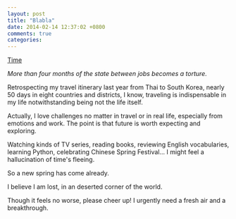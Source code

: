 ```yaml
---
layout: post
title: "Blabla"
date: 2014-02-14 12:37:02 +0800
comments: true
categories: 
---
```


[Time](http://d.hiphotos.bdimg.com/album/s%3D550%3Bq%3D90%3Bc%3Dxiangce%2C100%2C100/sign=58f8ae73a38b87d65442ab1a37335905/8601a18b87d6277f75cb2e7a2a381f30e824fc93.jpg?referer=cb406f510bf79052b608730e3c71&x=.jpg)  
  
*More than four months of the state between jobs becomes a torture.*  
  
Retrospecting my travel itinerary last year from Thai to South Korea, nearly 50 days in eight countries and districts, I know, traveling is indispensable in my life notwithstanding being not the life itself.   

Actually, I love challenges no matter in travel or in real life, especially from emotions and work. The point is that future is worth expecting and exploring.
  
Watching kinds of TV series, reading books, reviewing English vocabularies, learning Python, celebrating Chinese Spring Festival... I might feel a hallucination of time's fleeing.  

So a new spring has come already.  

I believe I am lost, in an deserted corner of the world.  

Though it feels no worse, please cheer up! I urgently need a fresh air and a breakthrough.
